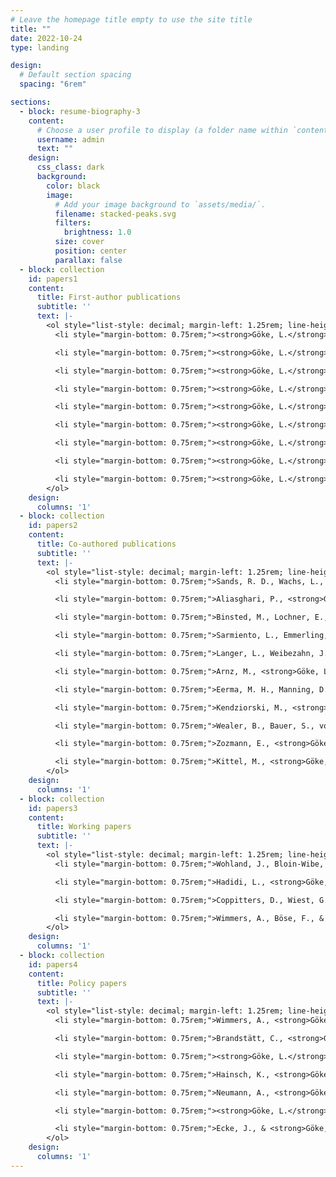 ```yaml
---
# Leave the homepage title empty to use the site title
title: ""
date: 2022-10-24
type: landing

design:
  # Default section spacing
  spacing: "6rem"

sections:
  - block: resume-biography-3
    content:
      # Choose a user profile to display (a folder name within `content/authors/`)
      username: admin
      text: ""
    design:
      css_class: dark
      background:
        color: black
        image:
          # Add your image background to `assets/media/`.
          filename: stacked-peaks.svg
          filters:
            brightness: 1.0
          size: cover
          position: center
          parallax: false
  - block: collection
    id: papers1
    content:
      title: First-author publications
      subtitle: ''
      text: |-
        <ol style="list-style: decimal; margin-left: 1.25rem; line-height: 1.6;">
          <li style="margin-bottom: 0.75rem;"><strong>Göke, L.</strong>, Wimmers, A., & von Hirschhausen, C. (2025). Flexible nuclear power and fluctuating renewables? — An analysis for decarbonized multi-vector energy systems. <em>Energy Strategy Reviews, 60</em>, 101782. <a href="https://doi.org/10.1016/j.esr.2025.101782">10.1016/j.esr.2025.101782</a></li>

          <li style="margin-bottom: 0.75rem;"><strong>Göke, L.</strong>, Schmidt, F., & Kendziorski, M. (2024). Stabilized Benders decomposition for energy planning under climate uncertainty. <em>European Journal of Operational Research, 316</em>(1), 183–199. <a href="https://doi.org/10.1016/j.ejor.2024.01.016">10.1016/j.ejor.2024.01.016</a></li>

          <li style="margin-bottom: 0.75rem;"><strong>Göke, L.</strong>, Weibezahn, J., & Kendziorski, M. (2023). How flexible electrification can integrate fluctuating renewables. <em>Energy, 278(A)</em>, 127832. <a href="https://doi.org/10.1016/j.energy.2023.127832">10.1016/j.energy.2023.127832</a></li>

          <li style="margin-bottom: 0.75rem;"><strong>Göke, L.</strong>, Weibezahn, J., & von Hirschhausen, C. (2023). A collective blueprint, not a crystal ball: How expectations and participation shape long-term energy scenarios. <em>Energy Research & Social Science, 97</em>, 102957. <a href="https://doi.org/10.1016/j.erss.2023.102957">10.1016/j.erss.2023.102957</a></li>

          <li style="margin-bottom: 0.75rem;"><strong>Göke, L.</strong>, Kendziorski, M., Kemfert, C., & von Hirschhausen, C. (2022). Accounting for spatiality of renewables and storage in transmission planning. <em>Energy Economics, 113</em>, 106190. <a href="https://doi.org/10.1016/j.eneco.2022.106190">10.1016/j.eneco.2022.106190</a></li>

          <li style="margin-bottom: 0.75rem;"><strong>Göke, L.</strong>, & Kendziorski, M. (2022). Adequacy of time-series reduction for renewable energy systems. <em>Energy, 238</em>, 121701. <a href="https://doi.org/10.1016/j.energy.2021.121701">10.1016/j.energy.2021.121701</a></li>

          <li style="margin-bottom: 0.75rem;"><strong>Göke, L.</strong>, & Madlener, R. (2022). High taxes on cloudy days: Dynamic state-induced price components in power markets. <em>The Energy Journal, 43</em>(1). <a href="https://doi.org/10.5547/01956574.43.1.lgok">10.5547/01956574.43.1.lgok</a></li>

          <li style="margin-bottom: 0.75rem;"><strong>Göke, L.</strong> (2021). AnyMOD.jl: A Julia package for creating energy system models. <em>SoftwareX, 16</em>, 100871. <a href="https://doi.org/10.1016/j.softx.2021.100871">10.1016/j.softx.2021.100871</a></li>

          <li style="margin-bottom: 0.75rem;"><strong>Göke, L.</strong> (2021). A graph-based formulation for modeling macro-energy systems. <em>Applied Energy, 301</em>, 117377. <a href="https://doi.org/10.1016/j.apenergy.2021.117377">10.1016/j.apenergy.2021.117377</a></li>
        </ol>
    design:
      columns: '1'
  - block: collection
    id: papers2
    content:
      title: Co-authored publications
      subtitle: ''
      text: |-
        <ol style="list-style: decimal; margin-left: 1.25rem; line-height: 1.6;">
          <li style="margin-bottom: 0.75rem;">Sands, R. D., Wachs, L., Lamers, P., Bahn, O., Beach, R. H., Binsted, M., Blanford, G., Cai, Y., De La Chesnaye, F., Edmonds, J. A., <strong>Göke, L.</strong>, Harris, C., Hoehne, C., Kim, G. J., Kyle, P., McJeon, H., Orvis, R., Showalter, S., Sinha, A., ... Wood, F. (2025). Bioenergy pathways within United States net-zero CO2 emissions scenarios in the Energy Modeling Forum 37 study. <em>Energy and Climate Change, 6</em>, 100209. <a href="https://doi.org/10.1016/j.egycc.2025.100209">10.1016/j.egycc.2025.100209</a></li>

          <li style="margin-bottom: 0.75rem;">Aliasghari, P., <strong>Göke, L.</strong>, & Egging-Bratseth, R. (2025). The potential of electrified transport for enhancing flexibility in integrated renewable energy systems. <em>Energy Reports, 13</em>, 3379–3401. <a href="https://doi.org/10.1016/j.egyr.2025.03.002">10.1016/j.egyr.2025.03.002</a></li>

          <li style="margin-bottom: 0.75rem;">Binsted, M., Lochner, E., Edmonds, J., Benitez, J., Bistline, J., Browning, M., De La Chesnaye, F., Fuhrman, J., <strong>Göke, L.</strong>, Iyer, G., Kennedy, K., Kyle, P., Lenox, C., McJeon, H., O'Keefe, K., O'Rourke, P., Prabhu, A., Sands, R., Sarmiento, L., ... Yuan, M. (2024). Carbon management technology pathways for reaching a US economy-wide net-zero emissions goal. <em>Energy and Climate Change, 5</em>, 100154. <a href="https://doi.org/10.1016/j.egycc.2024.100154">10.1016/j.egycc.2024.100154</a></li>

          <li style="margin-bottom: 0.75rem;">Sarmiento, L., Emmerling, J., Pietzcker, R., Daioglou, V., Dalla Longa, F., Dekker, M. M., Drouet, L., Fattahi, A., Fragkos, P., Henke, H. T. J., Fricko, O., <strong>Göke, L.</strong>, Krey, V., Lochner, E., Luderer, G., Macaluso, N., O'Keefe, K. T. V., Kennedy, K. M., Iyer, G., ... Zakeri, B. (2024). Comparing net zero pathways across the Atlantic: A model inter-comparison exercise between the Energy Modeling Forum 37 and the European Climate and Energy Modeling Forum. <em>Energy and Climate Change, 5</em>, 100144. <a href="https://doi.org/10.1016/j.egycc.2024.100144">10.1016/j.egycc.2024.100144</a></li>

          <li style="margin-bottom: 0.75rem;">Langer, L., Weibezahn, J., Giehl, J. F., Neumann, F., <strong>Göke, L.</strong>, Kountouris, I., Münster, M., Thorendahl, A. V., Hartvig, M., Eleftheriou, D., & Bramstoft, R. (2024). Lessons learned, best practices, and potential next steps (workshop insights). <em>International Journal of Hydrogen Energy, 70</em>, 629–634. <a href="https://doi.org/10.1016/j.ijhydene.2024.05.137">10.1016/j.ijhydene.2024.05.137</a></li>

          <li style="margin-bottom: 0.75rem;">Arnz, M., <strong>Göke, L.</strong>, Thema, J., Wiese, F., Wulff, N., Kendziorski, M., Hainsch, K., Blechinger, P., & von Hirschhausen, C. (2024). Avoid, Shift or Improve passenger transport? Impacts on the energy system. <em>Energy Strategy Reviews, 52</em>, 101302. <a href="https://doi.org/10.1016/j.esr.2024.101302">10.1016/j.esr.2024.101302</a></li>

          <li style="margin-bottom: 0.75rem;">Eerma, M. H., Manning, D., Økland, G. L., Rodriguez del Angel, C., Seifert, P. E., Winkler, J., Zamora Blaumann, A., Zozmann, E., Hosseinioun, S. S., <strong>Göke, L.</strong>, Kendziorski, M., & von Hirschhausen, C. (2022). The potential of behavioral changes to achieve a fully renewable energy system – A case study for Germany. <em>Renewable and Sustainable Energy Transition, 2</em>, 10028. <a href="https://doi.org/10.1016/j.rset.2022.100028">10.1016/j.rset.2022.100028</a></li>

          <li style="margin-bottom: 0.75rem;">Kendziorski, M., <strong>Göke, L.</strong>, von Hirschhausen, C., Kemfert, C., & Zozmann, E. (2022). Centralized and decentral approaches to succeed the 100% energiewende in Germany in the European context – A model-based analysis of generation, network, and storage investments. <em>Energy Policy, 167</em>, 113039. <a href="https://doi.org/10.1016/j.enpol.2022.113039">10.1016/j.enpol.2022.113039</a></li>

          <li style="margin-bottom: 0.75rem;">Wealer, B., Bauer, S., von Hirschhausen, C., Kemfert, C., & <strong>Göke, L.</strong> (2021). Investing into third generation nuclear power plants – Review of recent trends and analysis of future investments using Monte Carlo Simulation. <em>Renewable and Sustainable Energy Reviews, 143</em>, 110836. <a href="https://doi.org/10.1016/j.rser.2021.110836">10.1016/j.rser.2021.110836</a></li>

          <li style="margin-bottom: 0.75rem;">Zozmann, E., <strong>Göke, L.</strong>, Kendziorski, M., Rodriguez del Angel, C., von Hirschhausen, C., & Winkler, J. (2021). 100% renewable energy scenarios for North America—spatial distribution and network constraints. <em>Energies, 14</em>(3), 658. <a href="https://doi.org/10.3390/en14030658">10.3390/en14030658</a></li>

          <li style="margin-bottom: 0.75rem;">Kittel, M., <strong>Göke, L.</strong>, Kemfert, C., Oei, P., & von Hirschhausen, C. (2020). Scenarios for coal-exit in Germany—A model-based analysis and implications in the European context. <em>Energies, 13</em>(8), 2041. <a href="https://doi.org/10.3390/en13082041">10.3390/en13082041</a></li>
        </ol>
    design:
      columns: '1'
  - block: collection
    id: papers3
    content:
      title: Working papers
      subtitle: ''
      text: |-
        <ol style="list-style: decimal; margin-left: 1.25rem; line-height: 1.6;">
          <li style="margin-bottom: 0.75rem;">Wohland, J., Bloin-Wibe, L., Fischer, E., <strong>Göke, L.</strong>, Knutti, R., De Marco, F., Beyerle, U., & Savelsberg, J. (2025). Climate2Energy: A framework to consistently include climate change into energy system modeling. <a href="https://arxiv.org/abs/2508.09531"><em>arXiv</em>:2508.09531</a></li>

          <li style="margin-bottom: 0.75rem;">Hadidi, L., <strong>Göke, L.</strong>, Hoffmann, M., Klostermeier, M., Sasanpour, S., Varelmann, T., Yfantis, V., Linßen, J., Stolten, D., & Weinand, J. M. (2025). Large-scale linear energy system optimization: A systematic review on parallelization strategies via decomposition. <a href="https://www.arxiv.org/abs/2507.21932"><em>arXiv</em>:2507.21932</a></li>

          <li style="margin-bottom: 0.75rem;">Coppitters, D., Wiest, G., <strong>Göke, L.</strong>, Contino, F., Bardow, A., & Moret, S. (2025). Identifying dealbreakers and robust policies for the energy transition amid unexpected events. <a href="https://arxiv.org/abs/2503.05735"><em>arXiv</em>:2503.05735</a></li>

          <li style="margin-bottom: 0.75rem;">Wimmers, A., Böse, F., & <strong>Göke, L.</strong> (2024). Assessing the viability of non-light water reactor concepts for electricity and heat generation in decarbonized energy systems. <a href="https://arxiv.org/abs/2412.15083"><em>arXiv</em>:2412.15083</a></li>
        </ol>
    design:
      columns: '1'
  - block: collection
    id: papers4
    content:
      title: Policy papers
      subtitle: ''
      text: |-
        <ol style="list-style: decimal; margin-left: 1.25rem; line-height: 1.6;">
          <li style="margin-bottom: 0.75rem;">Wimmers, A., <strong>Göke, L.</strong>, von Hirschhausen, C., & Kemfert, C. (2024). Ökonomische Aspekte der Atomkraft. Report on behalf of the parliamentary group Alliance 90/The Greens. <a href="LINK">https://tff-forum.de/uploads/short-url/zvPI3UVwAOd9FbRuRySpKapiwAz.pdf</a></li>

          <li style="margin-bottom: 0.75rem;">Brandstätt, C., <strong>Göke, L.</strong>, Llorca, M., Lüth, A., & Weibezahn, J. (2022). Draft methodology for integrated network planning in Europe: A deliverable of the Steers-project. CSEI Report. <a href="https://zenodo.org/records/7356933">Link</a></li>

          <li style="margin-bottom: 0.75rem;"><strong>Göke, L.</strong>, Kemfert, C., Kendziorski, M., & von Hirschhausen, C. (2021). 100% renewable energy for Germany: Coordinated expansion planning needed. DIW Weekly Report, 29/2021. <a href="https://www.diw.de/de/diw_01.c.822482.de/publikationen/weekly_reports/2021_29_1/100__renewable_energy_for_germany__coordinated_expansion_planning_needed.htmlwimme">10.18723/diw_dwr:2021-29-1</a></li>

          <li style="margin-bottom: 0.75rem;">Hainsch, K., <strong>Göke, L.</strong>, Kemfert, C., Oei, P., & von Hirschhausen, C. (2020). European Green Deal: Using ambitious climate targets and renewable energy to climb out of the economic crisis. DIW Weekly Report, 28/2020. <a href="https://www.diw.de/de/diw_01.c.793359.de/publikationen/weekly_reports/2020_28_1/european_green_deal__using_ambitious_climate_targets_and_renewable_energy_to_climb_out_of_the_economic_crisis.html">10.18723/diw_dwr:2020-28-1</a></li>

          <li style="margin-bottom: 0.75rem;">Neumann, A., <strong>Göke, L.</strong>, Holz, F., Kemfert, C., & von Hirschhausen, C. (2020). Natural gas supply: No need for another Baltic Sea pipeline. DIW Weekly Report, 28/2020. <a href="https://www.diw.de/de/diw_01.c.593676.de/publikationen/weekly_reports/2018_27_1/natural_gas_supply__no_need_for_another_baltic_sea_pipeline.html">Link</a></li>

          <li style="margin-bottom: 0.75rem;"><strong>Göke, L.</strong>, Kittel, M., Kemfert, C., Lorenz, C., Oei, P., & von Hirschhausen, C. (2018). Successful climate protection via rapid coal phaseout in Germany and North Rhine-Westphalia. DIW Weekly Report, 33/2018. <a href="https://www.diw.de/de/diw_01.c.596239.de/publikationen/weekly_reports/2018_33_1/successful_climate_protection_via_rapid_coal_phaseout_in_germany_and_north_rhine-westphalia.html">Link</a></li>

          <li style="margin-bottom: 0.75rem;">Ecke, J., & <strong>Göke, L.</strong> (2017). Verteilungseffekte im Stromsektor: Entwicklung, Ausblick, Handlungsbedarf. WISO Diskurs, 07/2017, Friedrich-Ebert-Stiftung. <a href="https://library.fes.de/pdf-files/wiso/13586.pdf">Link</a></li>
        </ol>
    design:
      columns: '1'
---
```

